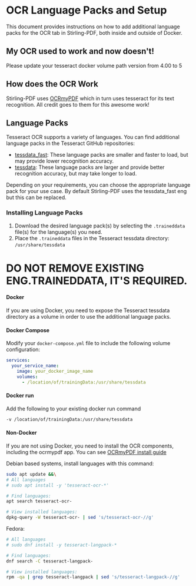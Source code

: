 # OCR Language Packs and Setup

This document provides instructions on how to add additional language packs for the OCR tab in Stirling-PDF, both inside and outside of Docker.

## My OCR used to work and now doesn't!
Please update your tesseract docker volume path version from 4.00 to 5

## How does the OCR Work
Stirling-PDF uses [OCRmyPDF](https://github.com/ocrmypdf/OCRmyPDF) which in turn uses tesseract for its text recognition.
All credit goes to them for this awesome work!

## Language Packs

Tesseract OCR supports a variety of languages. You can find additional language packs in the Tesseract GitHub repositories:

- [tessdata_fast](https://github.com/tesseract-ocr/tessdata_fast): These language packs are smaller and faster to load, but may provide lower recognition accuracy.
- [tessdata](https://github.com/tesseract-ocr/tessdata): These language packs are larger and provide better recognition accuracy, but may take longer to load.

Depending on your requirements, you can choose the appropriate language pack for your use case. By default Stirling-PDF uses the tessdata_fast eng but this can be replaced.

### Installing Language Packs

1. Download the desired language pack(s) by selecting the `.traineddata` file(s) for the language(s) you need.
2. Place the `.traineddata` files in the Tesseract tessdata directory: `/usr/share/tessdata`

# DO NOT REMOVE EXISTING ENG.TRAINEDDATA, IT'S REQUIRED.

#### Docker

If you are using Docker, you need to expose the Tesseract tessdata directory as a volume in order to use the additional language packs.
#### Docker Compose
Modify your `docker-compose.yml` file to include the following volume configuration:


```yaml
services:
  your_service_name:
    image: your_docker_image_name
    volumes:
      - /location/of/trainingData:/usr/share/tessdata
```


#### Docker run
Add the following to your existing docker run command
```bash
-v /location/of/trainingData:/usr/share/tessdata
```

#### Non-Docker
If you are not using Docker, you need to install the OCR components, including the ocrmypdf app.
You can see [OCRmyPDF install guide](https://ocrmypdf.readthedocs.io/en/latest/installation.html)

Debian based systems, install languages with this command:

```bash
sudo apt update &&\
# All languages
# sudo apt install -y 'tesseract-ocr-*'

# Find languages:
apt search tesseract-ocr-

# View installed languages:
dpkg-query -W tesseract-ocr- | sed 's/tesseract-ocr-//g'
```

Fedora:

```bash
# All languages
# sudo dnf install -y tesseract-langpack-*

# Find languages:
dnf search -C tesseract-langpack-

# View installed languages:
rpm -qa | grep tesseract-langpack | sed 's/tesseract-langpack-//g'
```
